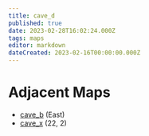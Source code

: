 ```yaml
---
title: cave_d
published: true
date: 2023-02-28T16:02:24.000Z
tags: maps
editor: markdown
dateCreated: 2023-02-16T00:00:00.000Z
---
```



# Adjacent Maps
 * [cave_b](/maps/cave_b) (East)
 * [cave_x](/maps/cave_x) (22, 2)
